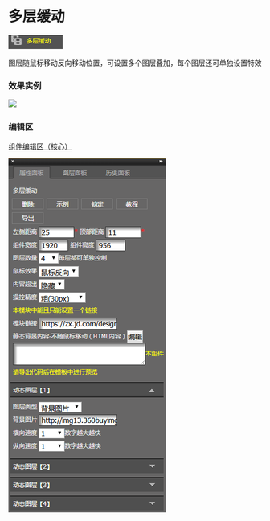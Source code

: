# 多层缓动

![](/assets/wwqq_37.jpg)

图层随鼠标移动反向移动位置，可设置多个图层叠加，每个图层还可单独设置特效

### 效果实例

![](http://img10.360buyimg.com/cms/jfs/t16594/279/1758228586/4986799/2ff1a9b9/5a670276N02fb3583.gif)

### 编辑区

[组件编辑区（核心）](/chapter1/gong-ju-jie-mian/zu-jian-bian-ji-qu-ff08-he-xin-ff09.md)

![](/assets/QQ37-2.png)

